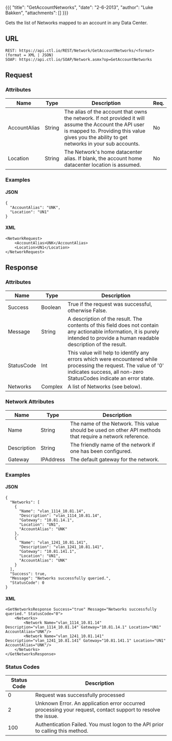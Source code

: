 {{{
  "title": "GetAccountNetworks",
  "date": "2-6-2013",
  "author": "Luke Bakken",
  "attachments": []
}}}

Gets the list of Networks mapped to an account in any Data Center.

## URL

    REST: https://api.ctl.io/REST/Network/GetAccountNetworks/<format> (format = XML | JSON)
    SOAP: https://api.ctl.io/SOAP/Network.asmx?op=GetAccountNetworks

## Request

### Attributes

| Name | Type | Description | Req. |
| --- | --- | --- | --- |
| AccountAlias | String | The alias of the account that owns the network. If not provided it will assume the Account the API user is mapped to. Providing this value gives you the ability to get networks in your sub accounts. | No |
| Location | String | The Network's home datacenter alias.  If blank, the account home datacenter location is assumed. | No |

### Examples

#### JSON

    {
      "AccountAlias": "UNK",
      "Location": "UN1"
    }

#### XML

    <NetworkRequest>
        <AccountAlias>UNK</AccountAlias>
        <Location>UN1</Location>
    </NetworkRequest>

## Response

### Attributes

| Name | Type | Description |
| --- | --- | --- |
| Success | Boolean | True if the request was successful, otherwise False. |
| Message | String | A description of the result. The contents of this field does not contain any actionable information, it is purely intended to provide a human readable description of the result. |
| StatusCode | Int | This value will help to identify any errors which were encountered while processing the request. The value of '0' indicates success, all non-zero StatusCodes indicate an error state. |
| Networks | Complex | A list of Networks (see below). |

### Network Attributes

| Name | Type | Description |
| --- | --- | --- |
Name | String | The name of the Network. This value should be used on other API methods that require a network reference. |
| Description | String | The friendly name of the network if one has been configured. |
| Gateway | IPAddress | The default gateway for the network. |

### Examples

#### JSON

    {
      "Networks": [
        {
          "Name": "vlan_1114_10.81.14",
          "Description": "vlan_1114_10.81.14",
          "Gateway": "10.81.14.1",
          "Location": "UN1",
          "AccountAlias": "UNK"
        },
        {
          "Name": "vlan_1241_10.81.141",
          "Description": "vlan_1241_10.81.141",
          "Gateway": "10.81.141.1",
          "Location": "UN1",
          "AccountAlias": "UNK"
        }
      ],
      "Success": true,
      "Message": "Networks successfully queried.",
      "StatusCode": 0
    }

#### XML

    <GetNetworksResponse Success="true" Message="Networks successfully queried." StatusCode="0">
        <Networks>
            <Network Name="vlan_1114_10.81.14" Description="vlan_1114_10.81.14" Gateway="10.81.14.1" Location="UN1" AccountAlias="UNK"/>
            <Network Name="vlan_1241_10.81.141" Description="vlan_1241_10.81.141" Gateway="10.81.141.1" Location="UN1" AccountAlias="UNK"/>
        </Networks>
    </GetNetworksResponse>

### Status Codes

| Status Code | Description |
| --- | --- |
| 0 | Request was successfully processed |
| 2 | Unknown Error.  An application error occurred processing your request, contact support to resolve the issue. |
| 100 | Authentication Failed.  You must logon to the API prior to calling this method. |
